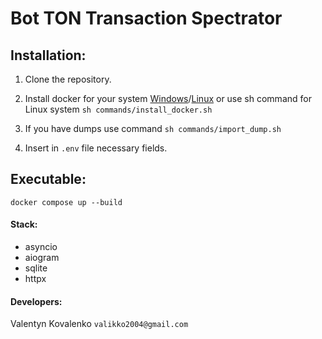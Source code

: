 # 
# Bot TON Transaction Spectrator

## Installation:
1. Clone the repository.

2. Install docker for your system [Windows](https://docs.docker.com/desktop/install/windows-install/)/[Linux](https://www.digitalocean.com/community/tutorials/how-to-install-and-use-docker-on-ubuntu-20-04) or use sh command for Linux system ``sh commands/install_docker.sh``

3. If you have dumps use command ``sh commands/import_dump.sh``

4. Insert in `.env` file necessary fields.  

## Executable:
```
docker compose up --build
```

#### Stack:
* asyncio
* aiogram
* sqlite
* httpx


#### Developers:
Valentyn Kovalenko `valikko2004@gmail.com`
